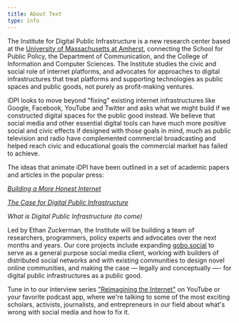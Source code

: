 ```yaml
---
title: About Text
type: info
---
```


The Institute for Digital Public Infrastructure is a new research center based at the [University of Massachusetts at Amherst](https://www.umass.edu/), connecting the School for Public Policy, the Department of Communication, and the College of Information and Computer Sciences. The Institute studies the civic and social role of internet platforms, and advocates for approaches to digital infrastructures that treat platforms and supporting technologies as public spaces and public goods, not purely as profit-making ventures.

iDPI looks to move beyond "fixing" existing internet infrastructures like Google, Facebook, YouTube and Twitter and asks what we might build if we constructed digital spaces for the public good instead. We believe that social media and other essential digital tools can have much more positive social and civic effects if designed with those goals in mind, much as public television and radio have complemented commercial broadcasting and helped reach civic and educational goals the commercial market has failed to achieve.

The ideas that animate iDPI have been outlined in a set of academic papers and articles in the popular press:

*[Building a More Honest Internet](https://www.cjr.org/special_report/building-honest-internet-public-interest.php)*

*[The Case for Digital Public Infrastructure](https://knightcolumbia.org/content/the-case-for-digital-public-infrastructure)*

*What is Digital Public Infrastructure (to come)*

Led by Ethan Zuckerman, the Institute will be building a team of researchers, programmers, policy experts and advocates over the next months and years. Our core projects include expanding [gobo.social](https://gobo.social/) to serve as a general purpose social media client, working with builders of distributed social networks and with existing communities to design novel online communities, and making the case — legally and conceptually —- for digital public infrastructures as a public good.

Tune in to our interview series ["Reimagining the Internet"](/podcast) on YouTube or your favorite podcast app, where we're talking to some of the most exciting scholars, activists, journalists, and entrepreneurs in our field about what's wrong with social media and how to fix it.
